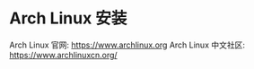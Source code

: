 # Arch Linux 安装

Arch Linux 官网: https://www.archlinux.org
Arch Linux 中文社区: https://www.archlinuxcn.org/
